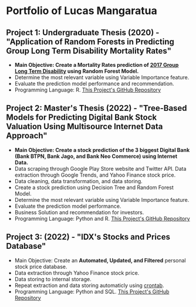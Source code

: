 # Portfolio of Lucas Mangaratua

## Project 1: Undergraduate Thesis (2020) - "Application of Random Forests in Predicting Group Long Term Disability Mortality Rates"
* **Main Objective: Create a Mortality Rates prediction of [2017 Group Long Term Disability](https://www.soa.org/resources/experience-studies/2017/2017-gltd-recovery-mortality-tree/) using Random Forest Model.**
* Determine the most relevant variable using Variable Importance feature.
* Evaluate the prediction model performance and recommendation.
* Programming Language: R.
[This Project's GitHub Repository]()


## Project 2: Master's Thesis (2022) - "Tree-Based Models for Predicting Digital Bank Stock Valuation Using Multisource Internet Data Approach"
* **Main Objective: Create a stock prediction of the 3 biggest Digital Bank (Bank BTPN, Bank Jago, and Bank Neo Commerce) using Internet Data.**
* Data scraping through Google Play Store website and Twitter API. Data extraction through Google Trends, and Yahoo Finance stock price.
* Data cleaning, data transformation, and data storing.
* Create a stock prediction using Decision Tree and Random Forest Model.
* Determine the most relevant variable using Variable Importance feature.
* Evaluate the prediction model performance.
* Business Solution and recommendation for investors.
* Programming Language: Python and R.
[This Project's GitHub Repository]()


## Project 3: (2022) - "IDX's Stocks and Prices Database"
* Main Objective: Create an **Automated, Updated, and Filtered** personal stock price database.
* Data extraction through Yahoo Finance stock price.
* Data storing to internal storage.
* Repeat extraction and data storing automaticly using [crontab](https://crontab.guru).
* Programming Language: Python and SQL.
[This Project's GitHub Repository]()
